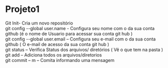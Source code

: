 # Projeto1

Git Init- Cria um novo repositório <br />
git config --global user.name - Configura seu nome com o da sua conta github (é o nome de Usuario para acessar sua conta git hub )<br />
git config --global user.email – Configura seu e-mail com o da sua conta github ( O e-mail de acesso da sua conta git hub )<br />
git status – Verifica Status dos arquivos/ diretórios ( Vê o que tem na pasta ) <br />
git add – Adiciona todos os arquivos/diretorios <br />
git commit – m – Comita informando uma mensagem  <br />
